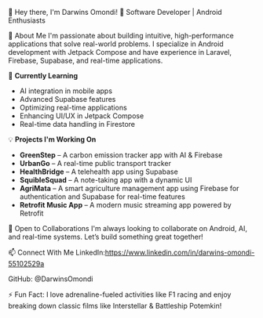 👋 Hey there, I'm Darwins Omondi!
🚀 Software Developer | Android Enthusiasts 

👀 About Me
I'm passionate about building intuitive, high-performance applications that solve real-world problems. I specialize in Android development with Jetpack Compose and have experience in Laravel, Firebase, Supabase, and real-time applications.

🌱 **Currently Learning**  
- AI integration in mobile apps  
- Advanced Supabase features  
- Optimizing real-time applications  
- Enhancing UI/UX in Jetpack Compose  
- Real-time data handling in Firestore  

💡 **Projects I'm Working On**  
- **GreenStep** – A carbon emission tracker app with AI & Firebase  
- **UrbanGo** – A real-time public transport tracker  
- **HealthBridge** – A telehealth app using Supabase  
- **SquibleSquad** – A note-taking app with a dynamic UI  
- **AgriMata** – A smart agriculture management app using Firebase for authentication and Supabase for real-time features  
- **Retrofit Music App** – A modern music streaming app powered by Retrofit  




💞️ Open to Collaborations
I'm always looking to collaborate on Android, AI, and real-time systems. Let’s build something great together!

📫 Connect With Me
LinkedIn:https://www.linkedin.com/in/darwins-omondi-55102529a

GitHub: @DarwinsOmondi

⚡ Fun Fact: I love adrenaline-fueled activities like F1 racing and enjoy breaking down classic films like Interstellar & Battleship Potemkin!

